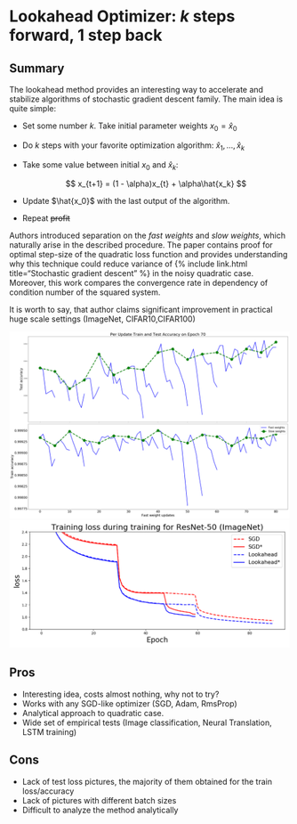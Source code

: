 # Lookahead Optimizer: $k$ steps forward, $1$ step back


## Summary

The lookahead method provides an interesting way to accelerate and
stabilize algorithms of stochastic gradient descent family. The main
idea is quite simple:

- Set some number $k$. Take initial parameter weights $x_0 = \hat{x}_0$

- Do $k$ steps with your favorite optimization algorithm:
  $\hat{x}_1, \ldots, \hat{x}_k$

- Take some value between initial $x_0$ and $\hat{x}_k$:

  $$
    x_{t+1} = (1 - \alpha)x_{t} + \alpha\hat{x_k}
    $$

- Update $\hat{x_0}$ with the last output of the algorithm.

- Repeat ~~profit~~

Authors introduced separation on the *fast weights* and *slow weights*,
which naturally arise in the described procedure. The paper contains
proof for optimal step-size of the quadratic loss function and provides
understanding why this technique could reduce variance of {% include
link.html title=“Stochastic gradient descent” %} in the noisy quadratic
case. Moreover, this work compares the convergence rate in dependency of
condition number of the squared system.

It is worth to say, that author claims significant improvement in
practical huge scale settings (ImageNet, CIFAR10,CIFAR100)

![Illustration](fast_vs_slow.png)
![Illustration](imagenet_train_loss.png)

## Pros

- Interesting idea, costs almost nothing, why not to try?
- Works with any SGD-like optimizer (SGD, Adam, RmsProp)
- Analytical approach to quadratic case.
- Wide set of empirical tests (Image classification, Neural Translation,
  LSTM training)

## Cons

- Lack of test loss pictures, the majority of them obtained for the
  train loss/accuracy
- Lack of pictures with different batch sizes
- Difficult to analyze the method analytically

